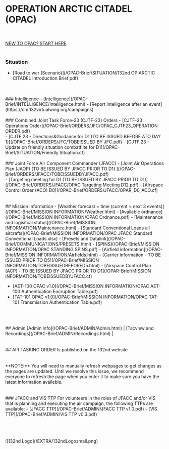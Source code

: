 # OPERATION ARCTIC CITADEL (OPAC)
<br>

[NEW TO OPAC? START HERE](/OPAC-Brief/ADMIN/Start.html)  
<br>

### Situation
- [Road to war (Scenario)](/OPAC-Brief/SITUATION/132nd OP ARCTIC CITADEL Introduction Brief.pdf) 
<br>
<br>
### Intelligence 
- [Intelligence](/OPAC-Brief/INTELLIGENCE/Intelligence.html)
- [Report intelligence after an event](https://cm.132virtualwing.org/campaigns)
<br>
<br>
### Combined Joint Task Force-23 (CJTF-23) Orders
- [CJTF-23 Operations Order](/OPAC-Brief/ORDERS/JFC/OPAC_CJTF23_OPERATION ORDER.pdf)
<br>
- [CJTF 23 - Directions&Guidance for D1 (TO BE ISSUED BEFORE ATO DAY 1)](/OPAC-Brief/ORDERS/JFC/TOBEISSUED BY JFC.pdf)
- [CJTF 23 - Update on friendly situation combatflite for D1](/OPAC-Brief/SITUATION/Friendly Situation.cf)
<br>
<br>
### Joint Force Air Component Commander (JFACC)
- [Joint Air Operations Plan (JAOP) (TO BE ISSUED BY JFACC PRIOR TO D1) ](/OPAC-Brief/ORDERS/JFACC/TOBEISSUEDBYJFACC.pdf)
<br>
- [Targeting meeting for D1 (TO BE ISSUED BY JFACC PRIOR TO D1)](/OPAC-Brief/ORDERS/JFACC/OPAC Targeting Meeting D12.pdf)
- [Airspace Control Order (ACO) D0](/OPAC-Brief/ORDERS/JFACC/OPAR_D0_ACO.cf)

<br>
<br>
<br>
## Mission Information
- [Weather forecast + time (current + next 3 events)](/OPAC-Brief/MISSION INFORMATION/Weather.html)  
- [Available ordnance](/OPAC-Brief/MISSION INFORMATION/OPAC Ordnance.pdf) 
- [Maintenance and logisitcal status](/OPAC-Brief/MISSION INFORMATION/Maintenance.html) 
- [Standard Conventional Loads all aircrafts](/OPAC-Brief/MISSION INFORMATION/OPAC JFACC Standard Conventional Loads.xlsx)
- [Presets and Datalink](/OPAC-Brief/COMMUNICATIONS/PRESETS.html) 
- [SPINS](/OPAC-Brief/MISSION INFORMATION/OPAC STANDING SPINS.pdf)
- [Airfield information](/OPAC-Brief/MISSION INFORMATION/Airfields.html)
- [Carrier information - TO BE ISSUED PRIOR TO D5](/OPAC-Brief/MISSION INFORMATION/TOBEISSUEDBEFORED5.html)
- [Airspace Control Plan (ACP) - TO BE ISSUED BY JFACC PRIOR TO D1](/OPAR-Brief/MISSION INFORMATION/TOBEISSUEDBYJFACC.cf)

- [AET-100 OPAC v1.0](/OPAC-Brief/MISSION INFORMATION/OPAC AET-100 Authentication Encruption Table.pdf)
- [TAT-101 OPAC v1.0](/OPAC-Brief/MISSION INFORMATION/OPAC TAT-101 Transmission Authentication Table.pdf)


<br>
<br>
<br>
## Admin
[Admin info](/OPAC-Brief/ADMIN/Admin.html) | [Tacview and Recordings](/OPAC-Brief/ADMIN/Recordings.html) | 



<br>
<br>
<br>
## AIR TASKING ORDER
Is published on the 132nd website

<br>
<br>
<br>
**NOTE:** You will need to manually refresh webpages to get changes as the pages are updated. Until we resolve this issue, we recommend everyone to refresh the page when you enter it to make sure you have the latest information availeble.
<br>
<br>
<br>
### JFACC and VIS TTP
For volunteers in the roles of JFACC and/or VIS that is planning and executing the air campaign, the following TTPs are available:
- [JFACC TTP](/OPAC-Brief/ADMIN/JFACC TTP v1.0.pdf)
- [VIS TTP](/OPAC-Brief/ADMIN/VIS TTP v0.3.pdf)
<br>
<br>
<br>
<br>
<br>
![132nd Logo](/EXTRA/132ndLogosmall.png)